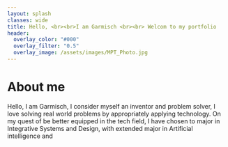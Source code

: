 ```yaml
---
layout: splash
classes: wide
title: Hello, <br><br>I am Garmisch <br><br> Welcom to my portfolio
header:
  overlay_color: "#000"
  overlay_filter: "0.5"
  overlay_image: /assets/images/MPT_Photo.jpg
---
```

# About me

Hello, I am Garmisch, I consider myself an inventor and problem solver, I love solving real world problems by appropriately applying technology. On my quest of be better equipped in the tech field, I have chosen to major in Integrative Systems and Design, with extended major in Artificial intelligence and  